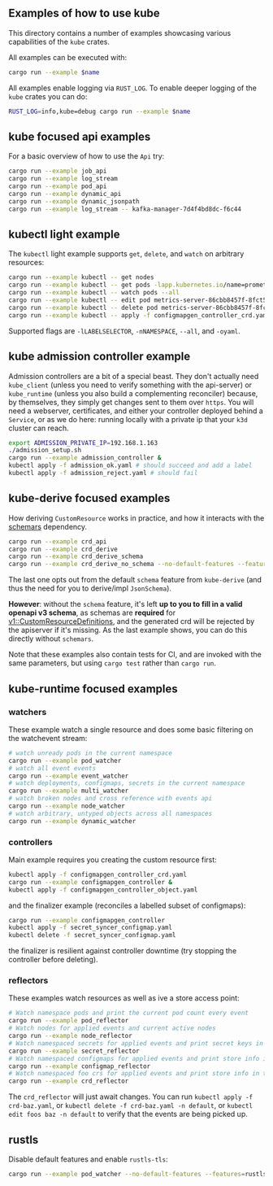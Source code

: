 ## Examples of how to use kube

This directory contains a number of examples showcasing various capabilities of
the `kube` crates.

All examples can be executed with:

```sh
cargo run --example $name
```

All examples enable logging via `RUST_LOG`. To enable deeper logging of the `kube` crates you can do:

```sh
RUST_LOG=info,kube=debug cargo run --example $name
```

## kube focused api examples
For a basic overview of how to use the `Api` try:

```sh
cargo run --example job_api
cargo run --example log_stream
cargo run --example pod_api
cargo run --example dynamic_api
cargo run --example dynamic_jsonpath
cargo run --example log_stream -- kafka-manager-7d4f4bd8dc-f6c44
```

## kubectl light example

The `kubectl` light example supports `get`, `delete`, and `watch` on arbitrary resources:

```sh
cargo run --example kubectl -- get nodes
cargo run --example kubectl -- get pods -lapp.kubernetes.io/name=prometheus -n monitoring
cargo run --example kubectl -- watch pods --all
cargo run --example kubectl -- edit pod metrics-server-86cbb8457f-8fct5
cargo run --example kubectl -- delete pod metrics-server-86cbb8457f-8fct5
cargo run --example kubectl -- apply -f configmapgen_controller_crd.yaml
```

Supported flags are `-lLABELSELECTOR`, `-nNAMESPACE`, `--all`, and `-oyaml`.

## kube admission controller example
Admission controllers are a bit of a special beast. They don't actually need `kube_client` (unless you need to verify something with the api-server) or `kube_runtime` (unless you also build a complementing reconciler) because, by themselves, they simply get changes sent to them over `https`. You will need a webserver, certificates, and either your controller deployed behind a `Service`, or as we do here: running locally with a private ip that your `k3d` cluster can reach.

```sh
export ADMISSION_PRIVATE_IP=192.168.1.163
./admission_setup.sh
cargo run --example admission_controller &
kubectl apply -f admission_ok.yaml # should succeed and add a label
kubectl apply -f admission_reject.yaml # should fail
```

## kube-derive focused examples
How deriving `CustomResource` works in practice, and how it interacts with the [schemars](https://github.com/GREsau/schemars/) dependency.

```sh
cargo run --example crd_api
cargo run --example crd_derive
cargo run --example crd_derive_schema
cargo run --example crd_derive_no_schema --no-default-features --features=openssl-tls,latest
```

The last one opts out from the default `schema` feature from `kube-derive` (and thus the need for you to derive/impl `JsonSchema`).

**However**: without the `schema` feature, it's left **up to you to fill in a valid openapi v3 schema**, as schemas are **required** for [v1::CustomResourceDefinitions](https://docs.rs/k8s-openapi/0.10.0/k8s_openapi/apiextensions_apiserver/pkg/apis/apiextensions/v1/struct.CustomResourceDefinition.html), and the generated crd will be rejected by the apiserver if it's missing. As the last example shows, you can do this directly without `schemars`.

Note that these examples also contain tests for CI, and are invoked with the same parameters, but using `cargo test` rather than `cargo run`.

## kube-runtime focused examples

### watchers
These example watch a single resource and does some basic filtering on the watchevent stream:

```sh
# watch unready pods in the current namespace
cargo run --example pod_watcher
# watch all event events
cargo run --example event_watcher
# watch deployments, configmaps, secrets in the current namespace
cargo run --example multi_watcher
# watch broken nodes and cross reference with events api
cargo run --example node_watcher
# watch arbitrary, untyped objects across all namespaces
cargo run --example dynamic_watcher
```

### controllers
Main example requires you creating the custom resource first:

```sh
kubectl apply -f configmapgen_controller_crd.yaml
cargo run --example configmapgen_controller &
kubectl apply -f configmapgen_controller_object.yaml
```

and the finalizer example (reconciles a labelled subset of configmaps):

```sh
cargo run --example configmapgen_controller
kubectl apply -f secret_syncer_configmap.yaml
kubectl delete -f secret_syncer_configmap.yaml
```

the finalizer is resilient against controller downtime (try stopping the controller before deleting).

### reflectors
These examples watch resources as well as ive a store access point:

```sh
# Watch namespace pods and print the current pod count every event
cargo run --example pod_reflector
# Watch nodes for applied events and current active nodes
cargo run --example node_reflector
# Watch namespaced secrets for applied events and print secret keys in a task
cargo run --example secret_reflector
# Watch namespaced configmaps for applied events and print store info in task
cargo run --example configmap_reflector
# Watch namespaced foo crs for applied events and print store info in task
cargo run --example crd_reflector
```

The `crd_reflector` will just await changes. You can run `kubectl apply -f crd-baz.yaml`, or `kubectl delete -f crd-baz.yaml -n default`, or `kubectl edit foos baz -n default` to verify that the events are being picked up.

## rustls
Disable default features and enable `rustls-tls`:

```sh
cargo run --example pod_watcher --no-default-features --features=rustls-tls,latest,runtime
```
